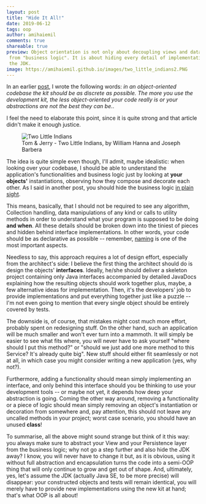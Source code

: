 ```yaml
---
layout: post
title: "Hide It All!"
date: 2019-06-12
tags: oop
author: amihaiemil
comments: true
shareable: true
preview: Object orientation is not only about decoupling views and datasources
 from "business logic". It is about hiding every detail of implementation, including
 the JDK.
image: https://amihaiemil.github.io/images/two_little_indians2.PNG
---
```


In an earlier [post](https://amihaiemil.github.io/2018/11/10/an-extension-to-telldontask.html), I wrote the following words:
*in an object-oriented codebase the kit should be as discrete as possible. The more you use the development kit, the less object-oriented your code really is or your abstractions are not the best they can be.*.

I feel the need to elaborate this point, since it is quite strong and that article
didn't make it enough justice.

<figure class="articleimg">
 <img src="{{page.image}}" alt="Two Little Indians">
 <figcaption>
 Tom & Jerry - Two Little Indians, by  William Hanna and Joseph Barbera
 </figcaption>
</figure>

The idea is quite simple even though, I'll admit, maybe idealistic: when looking over your codebase, I should be able to understand the application's functionalities and business logic just by looking at **your objects'** instantiations, observing how they compose and decorate each other. As I said in another post, you should hide the business logic [in plain sight](https://amihaiemil.github.io/2018/07/22/logic-should-hide-in-plain-sight.html).

This means, basically, that I should not be required to see any algorithm, Collection handling, data manipulations of any kind or calls to utility methods in order to understand what your program is supposed to be doing **and when**. All these details should be broken down into the tiniest of pieces and hidden behind interface implementations. In other words, your code should be as declarative as possible -- remember, [naming](https://amihaiemil.github.io/2018/01/07/my-take-on-object-naming.html) is one of the most important aspects.

Needless to say, this approach requires a lot of design effort, especially from the architect's side: I believe the first thing the architect should do is design the objects' **interfaces**. Ideally, he/she should deliver a skeleton project containing only Java interfaces accompanied by detailed JavaDocs explaining how the resulting objects should work together plus, maybe, a few alternative ideas for implementation. Then, it's the developers' job to provide implementations and put everything together just like a puzzle -- I'm not even going to mention that every single object should be entirely covered by tests.

The downside is, of course, that mistakes might cost much more effort, probably spent on redesigning stuff. On the other hand, such an application will be much smaller and won't ever turn into a mammoth. It will simply be easier to see what fits where, you will never have to ask yourself "where should I put this method?" or "should we just add one more method to this Service? It's already quite big". New stuff should either fit seamlessly or not at all, in which case you might consider writing a new application (yes, why not?).

Furthermore, adding a functionality should mean simply implementing an interface, and only behind this interface should you be thinking to use your development tools -- or maybe not yet, it depends how deep your abstraction is going. Coming the other way around, removing a functionality or a piece of logic should mean simply removing an object's instantiation  or decoration from somewhere and, pay attention, this should not leave any uncalled methods in your project; worst case scenario, you should have an unused **class**!

To summarise, all the above might sound strange but think of it this way: you always make sure to abstract your View and your Persistence layer from the business logic; why not go a step further and also hide the JDK away? I know, you will never have to change it but, as it is obvious, using it without full abstraction and encapsulation turns the code into a semi-OOP thing that will only continue to grow and get out of shape. And, ultimately, yes, let's assume the JDK (actually Java SE, to be more precise) will disappear: your constructed objects and tests will remain identical, you will merely have to provide new implementations using the new kit at hand; that's what OOP is all about!
